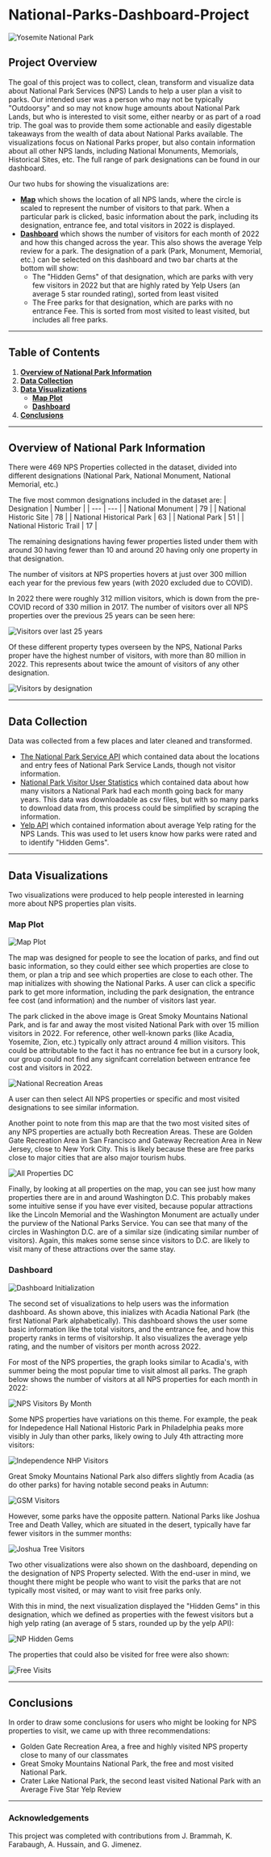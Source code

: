 # National-Parks-Dashboard-Project

![Yosemite National Park](https://roadtrippingcalifornia.com/wp-content/uploads/2022/06/El-Capitan-Yosemite.jpg)

## Project Overview

The goal of this project was to collect, clean, transform and visualize data about National Park Services (NPS) Lands to help a user plan a visit to parks. Our intended user was a person who may not be typically "Outdoorsy" and so may not know huge amounts about National Park Lands, but who is interested to visit some, either nearby or as part of a road trip. The goal was to provide them some actionable and easily digestable takeaways from the wealth of data about National Parks available. The visualizations focus on National Parks proper, but also contain information about all other NPS lands, including National Monuments, Memorials, Historical Sites, etc. The full range of park designations can be found in our dashboard.

Our two hubs for showing the visualizations are:
- [<b>Map</b>](https://github.com/jonnybrammah/National-Parks-Dashboard-Project/tree/main/Data%20Visualization/Map) which shows the location of all NPS lands, where the circle is scaled to represent the number of visitors to that park. When a particular park is clicked, basic information about the park, including its designation, entrance fee, and total visitors in 2022 is displayed.
- [<b>Dashboard</b>](https://github.com/jonnybrammah/National-Parks-Dashboard-Project/tree/main/Data%20Visualization/Graph) which shows the number of visitors for each month of 2022 and how this changed across the year. This also shows the average Yelp review for a park. The designation of a park (Park, Monument, Memorial, etc.) can be selected on this dashboard and two bar charts at the bottom will show:
   - The "Hidden Gems" of that designation, which are parks with very few visitors in 2022 but that are highly rated by Yelp Users (an average 5 star rounded rating), sorted from least visited
   - The Free parks for that designation, which are parks with no entrance Fee. This is sorted from most visited to least visited, but includes all free parks.

-----

## Table of Contents
1. [<b>Overview of National Park Information</b>](https://github.com/jonnybrammah/National-Parks-Dashboard-Project/blob/main/README.md#overview-of-national-park-information)
2. [<b>Data Collection</b>](https://github.com/jonnybrammah/National-Parks-Dashboard-Project/blob/main/README.md#data-collection)
3. [<b>Data Visualizations</b>](https://github.com/jonnybrammah/National-Parks-Dashboard-Project/blob/main/README.md#data-visualizations)
   - [<b>Map Plot</b>](https://github.com/jonnybrammah/National-Parks-Dashboard-Project/blob/main/README.md#map-plot)
   - [<b>Dashboard</b>](https://github.com/jonnybrammah/National-Parks-Dashboard-Project/blob/main/README.md#dashboard)
4. [<b>Conclusions</b>](https://github.com/jonnybrammah/National-Parks-Dashboard-Project/blob/main/README.md#conclusions)

-----

## Overview of National Park Information
There were 469 NPS Properties collected in the dataset, divided into different designations (National Park, National Monument, National Memorial, etc.)

The five most common designations included in the dataset are:
| Designation | Number |
| --- | --- |
| National Monument | 79 |
| National Historic Site | 78 |
| National Historical Park | 63 |
| National Park | 51 |
| National Historic Trail | 17 |

The remaining designations having fewer properties listed under them with around 30 having fewer than 10 and around 20 having only one property in that designation.

The number of visitors at NPS properties hovers at just over 300 million each year for the previous few years (with 2020 excluded due to COVID).

In 2022 there were roughly 312 million visitors, which is down from the pre-COVID record of 330 million in 2017. The number of visitors over all NPS properties over the previous 25 years can be seen here:

![Visitors over last 25 years](https://raw.githubusercontent.com/jonnybrammah/National-Parks-Dashboard-Project/main/Output/Images%20for%20Presentation/Visitors_for_previous_25_years.png)

Of these different property types overseen by the NPS, National Parks proper have the highest number of visitors, with more than 80 million in 2022. This represents about twice the amount of visitors of any other designation.

![Visitors by designation](https://raw.githubusercontent.com/jonnybrammah/National-Parks-Dashboard-Project/main/Output/Images%20for%20Presentation/Park_visitors_by_designation.png)

-----

## Data Collection

Data was collected from a few places and later cleaned and transformed.
- [The National Park Service API](https://www.nps.gov/subjects/developer/api-documentation.htm) which contained data about the locations and entry fees of National Park Service Lands, though not visitor information.
- [National Park Visitor User Statistics](https://irma.nps.gov/Stats/) which contained data about how many visitors a National Park had each month going back for many years. This data was downloadable as csv files, but with so many parks to download data from, this process could be simplified by scraping the information.
- [Yelp API](https://fusion.yelp.com/) which contained information about average Yelp rating for the NPS Lands. This was used to let users know how parks were rated and to identify "Hidden Gems".

-----

## Data Visualizations

Two visualizations were produced to help people interested in learning more about NPS properties plan visits.

### Map Plot

![Map Plot](https://raw.githubusercontent.com/jonnybrammah/National-Parks-Dashboard-Project/main/Output/Images%20for%20Presentation/Map_all_parks.png)

The map was designed for people to see the location of parks, and find out basic information, so they could either see which properties are close to them, or plan a trip and see which properties are close to each other. The map initializes with showing the National Parks. A user can click a specific park to get more information, including the park designation, the entrance fee cost (and information) and the number of visitors last year.

The park clicked in the above image is Great Smoky Mountains National Park, and is far and away the most visited National Park with over 15 million visitors in 2022. For reference, other well-known parks (like Acadia, Yosemite, Zion, etc.) typically only attract around 4 million visitors. This could be attributable to the fact it has no entrance fee but in a cursory look, our group could not find any signifcant correlation between entrance fee cost and visitors in 2022.

![National Recreation Areas](https://raw.githubusercontent.com/jonnybrammah/National-Parks-Dashboard-Project/main/Output/Images%20for%20Presentation/map_recreation_areas.png)

A user can then select All NPS properties or specific and most visited designations to see similar information.

Another point to note from this map are that the two most visited sites of any NPS properties are actually both Recreation Areas. These are Golden Gate Recreation Area in San Francisco and Gateway Recreation Area in New Jersey, close to New York City. This is likely because these are free parks close to major cities that are also major tourism hubs.

![All Properties DC](https://github.com/jonnybrammah/National-Parks-Dashboard-Project/blob/main/Output/Images%20for%20Presentation/map_all_properties_dc.png)

Finally, by looking at all properties on the map, you can see just how many properties there are in and around Washington D.C. This probably makes some intuitive sense if you have ever visited, because popular attractions like the Lincoln Memorial and the Washington Monument are actually under the purview of the National Parks Service. You can see that many of the circles in Washington D.C. are of a similar size (indicating similar number of visitors). Again, this makes some sense since visitors to D.C. are likely to visit many of these attractions over the same stay.


### Dashboard

![Dashboard Initialization](https://raw.githubusercontent.com/jonnybrammah/National-Parks-Dashboard-Project/main/Output/Images%20for%20Presentation/Dashboard%20Initialization.png)

The second set of visualizations to help users was the information dashboard. As shown above, this inializes with Acadia National Park (the first National Park alphabetically). This dashboard shows the user some basic information like the total visitors, and the entrance fee, and how this property ranks in terms of visitorship. It also visualizes the average yelp rating, and the number of visitors per month across 2022.

For most of the NPS properties, the graph looks similar to Acadia's, with summer being the most popular time to visit almost all parks. The graph below shows the number of visitors at all NPS properties for each month in 2022:

![NPS Visitors By Month](https://raw.githubusercontent.com/jonnybrammah/National-Parks-Dashboard-Project/main/Output/Images%20for%20Presentation/Visitors_By_Month_22(All_Properties).png)

Some NPS properties have variations on this theme. For example, the peak for Indepedence Hall National Historic Park in Philadelphia peaks more visibly in July than other parks, likely owing to July 4th attracting more visitors:

![Independence NHP Visitors](https://raw.githubusercontent.com/jonnybrammah/National-Parks-Dashboard-Project/main/Output/Images%20for%20Presentation/Independence%20Hall%20NHP%20Monthly%20Visitors.png)

Great Smoky Mountains National Park also differs slightly from Acadia (as do other parks) for having notable second peaks in Autumn:

![GSM Visitors](https://raw.githubusercontent.com/jonnybrammah/National-Parks-Dashboard-Project/main/Output/Images%20for%20Presentation/Great%20Smoky%20Mountains%20Monthly%20Visitors.png)

However, some parks have the opposite pattern. National Parks like Joshua Tree and Death Valley, which are situated in the desert, typically have far fewer visitors in the summer months:

![Joshua Tree Visitors](https://raw.githubusercontent.com/jonnybrammah/National-Parks-Dashboard-Project/main/Output/Images%20for%20Presentation/Joshua%20Tree%20Monthly%20Visitors.png)

Two other visualizations were also shown on the dashboard, depending on the designation of NPS Property selected. With the end-user in mind, we thought there might be people who want to visit the parks that are not typically most visited, or may want to visit free parks only.

With this in mind, the next visualization displayed the "Hidden Gems" in this designation, which we defined as properties with the fewest visitors but a high yelp rating (an average of 5 stars, rounded up by the yelp API):

![NP Hidden Gems](https://raw.githubusercontent.com/jonnybrammah/National-Parks-Dashboard-Project/main/Output/Images%20for%20Presentation/HiddenGems.png)

The properties that could also be visited for free were also shown:

![Free Visits](https://raw.githubusercontent.com/jonnybrammah/National-Parks-Dashboard-Project/main/Output/Images%20for%20Presentation/FreeVisits.png)

-----
## Conclusions

In order to draw some conclusions for users who might be looking for NPS properties to visit, we came up with three recommendations:

- Golden Gate Recreation Area, a free and highly visited NPS property close to many of our classmates
- Great Smoky Mountains National Park, the free and most visited National Park.
- Crater Lake National Park, the second least visited National Park with an Average Five Star Yelp Review

-----
### Acknowledgements

This project was completed with contributions from J. Brammah, K. Farabaugh, A. Hussain, and G. Jimenez.
